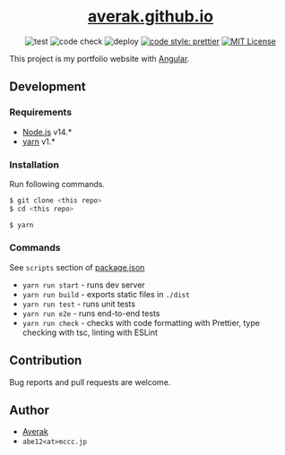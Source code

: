 <div align="center">

# [averak.github.io](https://averak.github.io/)

![test](https://github.com/averak/averak.github.io/workflows/test/badge.svg)
![code check](https://github.com/averak/averak.github.io/workflows/code%20check/badge.svg)
![deploy](https://github.com/averak/averak.github.io/workflows/deploy/badge.svg)
[![code style: prettier](https://img.shields.io/badge/code_style-prettier-ff69b4.svg?style=flat-square)](https://github.com/prettier/prettier)
[![MIT License](http://img.shields.io/badge/license-MIT-blue.svg?style=flat)](LICENSE)

</div>

This project is my portfolio website with [Angular](https://github.com/angular/angular).

## Development

### Requirements

- [Node.js](https://nodejs.org/) v14.\*
- [yarn](https://yarnpkg.com/) v1.\*

### Installation

Run following commands.

```sh
$ git clone <this repo>
$ cd <this repo>

$ yarn
```

### Commands

See `scripts` section of [package.json](./package.json)

- `yarn run start` - runs dev server
- `yarn run build` - exports static files in `./dist`
- `yarn run test` - runs unit tests
- `yarn run e2e` - runs end-to-end tests
- `yarn run check` - checks with code formatting with Prettier, type checking with tsc, linting with ESLint

## Contribution

Bug reports and pull requests are welcome.

## Author

- [Averak](https://github.com/averak/)
- `abe12<at>mccc.jp`
